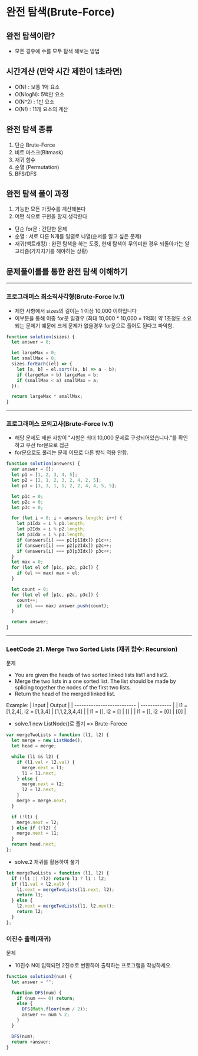 # 완전 탐색(Brute-Force)

## 완전 탐색이란?

- 모든 경우에 수를 모두 탐색 해보는 방법

## 시간계산 (만약 시간 제한이 1초라면)

- O(N) : 보통 1억 요소
- O(NlogN): 5백만 요소
- O(N^2) : 1만 요소
- O(N!) : 11개 요소의 계산

## 완전 탐색 종류

1. 단순 Brute-Force
2. 비트 마스크(Bitmask)
3. 재귀 함수
4. 순열 (Permutation)
5. BFS/DFS

## 완전 탐색 풀이 과정

1. 가능한 모든 가짓수를 계산해본다
2. 어떤 식으로 구현을 할지 생각한다

- 단순 for문 : 간단한 문제
- 순열 : 서로 다른 N개를 일렬로 나열(순서를 알고 싶은 문제)
- 재귀(백트래킹) : 완전 탐색을 하는 도중, 현재 탐색이 무의미한 경우 되돌아가는 알고리즘(가지치기를 해야하는 상황)

## 문제풀이를를 통한 완전 탐색 이해하기

---

### 프로그래머스 최소직사각형(Brute-Force lv.1)

- 제한 사항에서 sizes의 길이는 1 이상 10,000 이하입니다
- 이부분을 통해 이중 for문 일경우 (최대 10,000 \* 10,000 = 1억회) 약 1초정도 소요되는 문제기 떄문에 크게 문제가 없을경우 for문으로 풀어도 된다고 파악함.

```jsx
function solution(sizes) {
  let answer = 0;

  let largeMax = 0;
  let smallMax = 0;
  sizes.forEach((el) => {
    let [a, b] = el.sort((a, b) => a - b);
    if (largeMax < b) largeMax = b;
    if (smallMax < a) smallMax = a;
  });

  return largeMax * smallMax;
}
```

---

### 프로그래머스 모의고사(Brute-Force lv.1)

- 해당 문제도 제한 사항이 "시험은 최대 10,000 문제로 구성되어있습니다."를 확인하고 우선 for문으로 접근
- for문으로도 풀리는 문제 이므로 다른 방식 적용 안함.

```jsx
function solution(answers) {
  var answer = [];
  let p1 = [1, 2, 3, 4, 5];
  let p2 = [2, 1, 2, 3, 2, 4, 2, 5];
  let p3 = [3, 3, 1, 1, 2, 2, 4, 4, 5, 5];

  let p1c = 0;
  let p2c = 0;
  let p3c = 0;

  for (let i = 0; i < answers.length; i++) {
    let p1Idx = i % p1.length;
    let p2Idx = i % p2.length;
    let p3Idx = i % p3.length;
    if (answers[i] === p1[p1Idx]) p1c++;
    if (answers[i] === p2[p2Idx]) p2c++;
    if (answers[i] === p3[p3Idx]) p3c++;
  }
  let max = 0;
  for (let el of [p1c, p2c, p3c]) {
    if (el >= max) max = el;
  }

  let count = 0;
  for (let el of [p1c, p2c, p3c]) {
    count++;
    if (el === max) answer.push(count);
  }

  return answer;
}
```

---

### LeetCode 21. Merge Two Sorted Lists (재귀 함수: Recursion)

문제

- You are given the heads of two sorted linked lists list1 and list2.
- Merge the two lists in a one sorted list. The list should be made by splicing together the nodes of the first two lists.
- Return the head of the merged linked list.

Example:
| Input | Output |
| -------------------------- | ------------- |
| l1 = [1,2,4], l2 = [1,3,4] | [1,1,2,3,4,4] |
| l1 = [], l2 = [] | [] |
| l1 = [], l2 = [0] | [0] |

- solve.1 new ListNode()로 풀기 => Brute-Forece

```jsx
var mergeTwoLists = function (l1, l2) {
  let merge = new ListNode();
  let head = merge;

  while (l1 && l2) {
    if (l1.val < l2.val) {
      merge.next = l1;
      l1 = l1.next;
    } else {
      merge.next = l2;
      l2 = l2.next;
    }
    merge = merge.next;
  }

  if (!l1) {
    merge.next = l2;
  } else if (!l2) {
    merge.next = l1;
  }
  return head.next;
};
```

- solve.2 재귀를 활용하여 풀기

```jsx
let mergeTwoLists = function (l1, l2) {
  if (!l1 || !l2) return l1 ? l1 : l2;
  if (l1.val < l2.val) {
    l1.next = mergeTwoLists(l1.next, l2);
    return l1;
  } else {
    l2.next = mergeTwoLists(l1, l2.next);
    return l2;
  }
};
```

### 이진수 출력(재귀)

문제

- 10진수 N이 입력되면 2진수로 변환하여 출력하는 프로그램을 작성하세요.

```jsx
function solution3(num) {
  let answer = "";

  function DFS(num) {
    if (num === 0) return;
    else {
      DFS(Math.floor(num / 2));
      answer += num % 2;
    }
  }

  DFS(num);
  return +answer;
}
```
